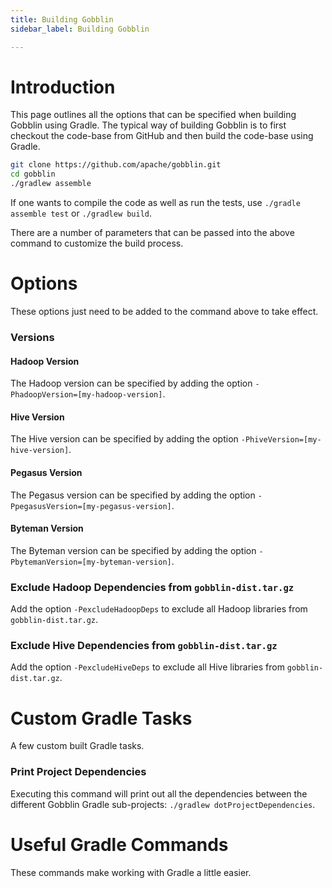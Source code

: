 ```yaml
---
title: Building Gobblin
sidebar_label: Building Gobblin

---
```


# Introduction

This page outlines all the options that can be specified when building Gobblin using Gradle. The typical way of building Gobblin is to first checkout the code-base from GitHub and then build the code-base using Gradle.

```bash
git clone https://github.com/apache/gobblin.git
cd gobblin
./gradlew assemble
```

If one wants to compile the code as well as run the tests, use `./gradle assemble test`
or `./gradlew build`.

There are a number of parameters that can be passed into the above command to customize the build process.

# Options

These options just need to be added to the command above to take effect.

### Versions

#### Hadoop Version

The Hadoop version can be specified by adding the option `-PhadoopVersion=[my-hadoop-version]`.

#### Hive Version

The Hive version can be specified by adding the option `-PhiveVersion=[my-hive-version]`.

#### Pegasus Version

The Pegasus version can be specified by adding the option `-PpegasusVersion=[my-pegasus-version]`.

#### Byteman Version

The Byteman version can be specified by adding the option `-PbytemanVersion=[my-byteman-version]`.

### Exclude Hadoop Dependencies from `gobblin-dist.tar.gz`

Add the option `-PexcludeHadoopDeps` to exclude all Hadoop libraries from `gobblin-dist.tar.gz`.

### Exclude Hive Dependencies from `gobblin-dist.tar.gz`

Add the option `-PexcludeHiveDeps` to exclude all Hive libraries from `gobblin-dist.tar.gz`.

# Custom Gradle Tasks

A few custom built Gradle tasks.

### Print Project Dependencies

Executing this command will print out all the dependencies between the different Gobblin Gradle sub-projects: `./gradlew dotProjectDependencies`.

# Useful Gradle Commands

These commands make working with Gradle a little easier.
